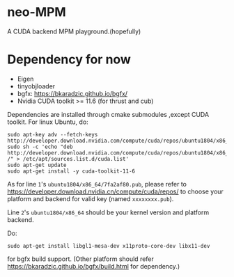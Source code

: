 # neo-MPM
A CUDA backend MPM playground.(hopefully)

# Dependency for now
  - Eigen 
  - tinyobjloader
  - bgfx: https://bkaradzic.github.io/bgfx/
  - Nvidia CUDA toolkit >= 11.6 (for thrust and cub)

Dependencies are installed through cmake submodules ,except CUDA toolkit.
For linux Ubuntu, do:
```
sudo apt-key adv --fetch-keys http://developer.download.nvidia.com/compute/cuda/repos/ubuntu1804/x86_64/7fa2af80.pub
sudo sh -c 'echo "deb http://developer.download.nvidia.com/compute/cuda/repos/ubuntu1804/x86_64 /" > /etc/apt/sources.list.d/cuda.list'
sudo apt-get update
sudo apt-get install -y cuda-toolkit-11-6
```
As for line `1`'s `ubuntu1804/x86_64/7fa2af80.pub`, please refer to https://developer.download.nvidia.cn/compute/cuda/repos/ to choose your platform and backend for valid key (named `xxxxxxxx.pub`).

Line `2`'s `ubuntu1804/x86_64` should be your kernel version and platform backend.
 
Do:
```
sudo apt-get install libgl1-mesa-dev x11proto-core-dev libx11-dev
```
for bgfx build support. (Other platform should refer https://bkaradzic.github.io/bgfx/build.html for dependency.)
